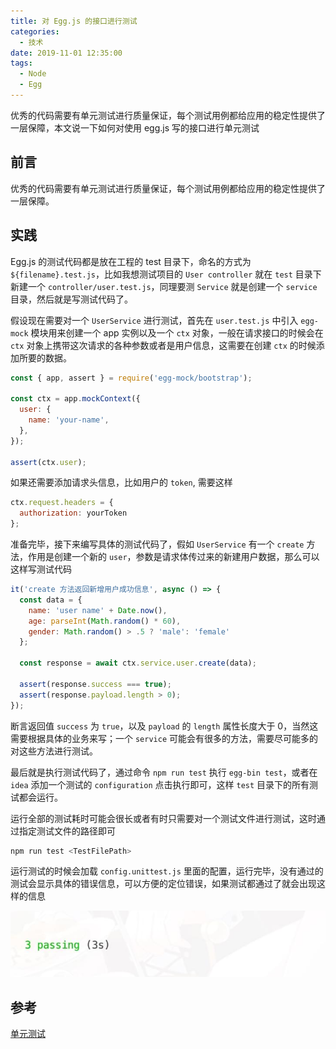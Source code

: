 ```yaml
---
title: 对 Egg.js 的接口进行测试
categories:
  - 技术
date: 2019-11-01 12:35:00
tags:
  - Node
  - Egg
---
```


优秀的代码需要有单元测试进行质量保证，每个测试用例都给应用的稳定性提供了一层保障，本文说一下如何对使用 egg.js 写的接口进行单元测试

<!--more-->

## 前言

优秀的代码需要有单元测试进行质量保证，每个测试用例都给应用的稳定性提供了一层保障。

## 实践

Egg.js 的测试代码都是放在工程的 test 目录下，命名的方式为 `${filename}.test.js`，比如我想测试项目的 `User controller` 就在 `test` 目录下新建一个 `controller/user.test.js`，同理要测 `Service` 就是创建一个 `service` 目录，然后就是写测试代码了。

假设现在需要对一个 `UserService` 进行测试，首先在 `user.test.js` 中引入 `egg-mock` 模块用来创建一个 app 实例以及一个 `ctx` 对象，一般在请求接口的时候会在 `ctx` 对象上携带这次请求的各种参数或者是用户信息，这需要在创建 `ctx` 的时候添加所要的数据。

```js
const { app, assert } = require('egg-mock/bootstrap');

const ctx = app.mockContext({
  user: {
    name: 'your-name',
  },
});

assert(ctx.user);
```

如果还需要添加请求头信息，比如用户的 `token`, 需要这样

```js
ctx.request.headers = {
  authorization: yourToken
};
```

准备完毕，接下来编写具体的测试代码了，假如 `UserService` 有一个 `create` 方法，作用是创建一个新的 `user`，参数是请求体传过来的新建用户数据，那么可以这样写测试代码

```js
it('create 方法返回新增用户成功信息', async () => {
  const data = {
    name: 'user name' + Date.now(),
    age: parseInt(Math.random() * 60),
    gender: Math.random() > .5 ? 'male': 'female'
  };

  const response = await ctx.service.user.create(data);

  assert(response.success === true);
  assert(response.payload.length > 0);
});
```

断言返回值 `success` 为 `true`，以及 `payload` 的 `length` 属性长度大于 0，当然这需要根据具体的业务来写；一个 `service` 可能会有很多的方法，需要尽可能多的对这些方法进行测试。

最后就是执行测试代码了，通过命令 `npm run test` 执行 `egg-bin test`，或者在 `idea` 添加一个测试的 `configuration` 点击执行即可，这样 `test` 目录下的所有测试都会运行。

运行全部的测试耗时可能会很长或者有时只需要对一个测试文件进行测试，这时通过指定测试文件的路径即可

```sh
npm run test <TestFilePath>
```

运行测试的时候会加载 `config.unittest.js` 里面的配置，运行完毕，没有通过的测试会显示具体的错误信息，可以方便的定位错误，如果测试都通过了就会出现这样的信息

![test](images/egg-test.jpg)

## 参考

[单元测试](https://eggjs.org/zh-cn/core/unittest.html)
